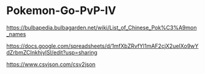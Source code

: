 # Pokemon-Go-PvP-IV


https://bulbapedia.bulbagarden.net/wiki/List_of_Chinese_Pok%C3%A9mon_names

https://docs.google.com/spreadsheets/d/1mfXbZRvfYl1mAF2cjX2ueIXo9wYdZrbmZCInkhjylSI/edit?usp=sharing

https://www.csvjson.com/csv2json